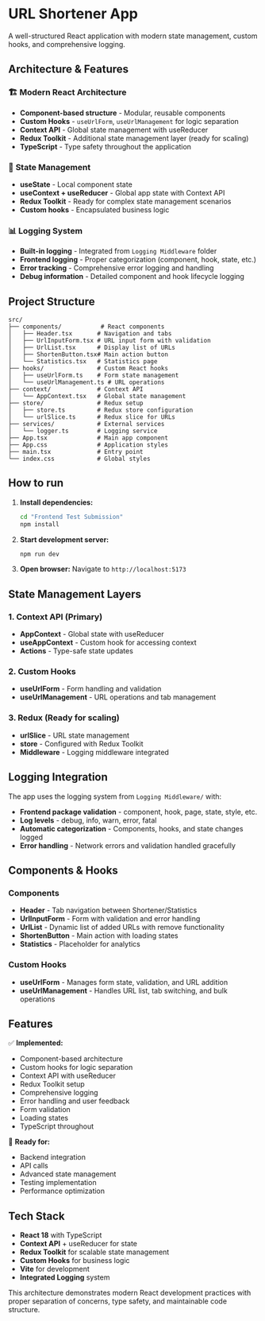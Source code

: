 # URL Shortener App

A well-structured React application with modern state management, custom hooks, and comprehensive logging.

## Architecture & Features

### 🏗️ **Modern React Architecture**
- **Component-based structure** - Modular, reusable components
- **Custom Hooks** - `useUrlForm`, `useUrlManagement` for logic separation
- **Context API** - Global state management with useReducer
- **Redux Toolkit** - Additional state management layer (ready for scaling)
- **TypeScript** - Type safety throughout the application

### 🔧 **State Management**
- **useState** - Local component state
- **useContext + useReducer** - Global app state with Context API
- **Redux Toolkit** - Ready for complex state management scenarios
- **Custom hooks** - Encapsulated business logic

### 📊 **Logging System**
- **Built-in logging** - Integrated from `Logging Middleware` folder
- **Frontend logging** - Proper categorization (component, hook, state, etc.)
- **Error tracking** - Comprehensive error logging and handling
- **Debug information** - Detailed component and hook lifecycle logging

## Project Structure

```
src/
├── components/           # React components
│   ├── Header.tsx       # Navigation and tabs
│   ├── UrlInputForm.tsx # URL input form with validation
│   ├── UrlList.tsx      # Display list of URLs
│   ├── ShortenButton.tsx# Main action button
│   └── Statistics.tsx   # Statistics page
├── hooks/               # Custom React hooks
│   ├── useUrlForm.ts    # Form state management
│   └── useUrlManagement.ts # URL operations
├── context/             # Context API
│   └── AppContext.tsx   # Global state management
├── store/               # Redux setup
│   ├── store.ts         # Redux store configuration
│   └── urlSlice.ts      # Redux slice for URLs
├── services/            # External services
│   └── logger.ts        # Logging service
├── App.tsx              # Main app component
├── App.css              # Application styles
├── main.tsx             # Entry point
└── index.css            # Global styles
```

## How to run

1. **Install dependencies:**
   ```bash
   cd "Frontend Test Submission"
   npm install
   ```

2. **Start development server:**
   ```bash
   npm run dev
   ```

3. **Open browser:**
   Navigate to `http://localhost:5173`

## State Management Layers

### 1. Context API (Primary)
- **AppContext** - Global state with useReducer
- **useAppContext** - Custom hook for accessing context
- **Actions** - Type-safe state updates

### 2. Custom Hooks
- **useUrlForm** - Form handling and validation
- **useUrlManagement** - URL operations and tab management

### 3. Redux (Ready for scaling)
- **urlSlice** - URL state management
- **store** - Configured with Redux Toolkit
- **Middleware** - Logging middleware integrated

## Logging Integration

The app uses the logging system from `Logging Middleware/` with:
- **Frontend package validation** - component, hook, page, state, style, etc.
- **Log levels** - debug, info, warn, error, fatal
- **Automatic categorization** - Components, hooks, and state changes logged
- **Error handling** - Network errors and validation handled gracefully

## Components & Hooks

### Components
- **Header** - Tab navigation between Shortener/Statistics
- **UrlInputForm** - Form with validation and error handling
- **UrlList** - Dynamic list of added URLs with remove functionality
- **ShortenButton** - Main action with loading states
- **Statistics** - Placeholder for analytics

### Custom Hooks
- **useUrlForm** - Manages form state, validation, and URL addition
- **useUrlManagement** - Handles URL list, tab switching, and bulk operations

## Features

✅ **Implemented:**
- Component-based architecture
- Custom hooks for logic separation
- Context API with useReducer
- Redux Toolkit setup
- Comprehensive logging
- Error handling and user feedback
- Form validation
- Loading states
- TypeScript throughout

🚀 **Ready for:**
- Backend integration
- API calls
- Advanced state management
- Testing implementation
- Performance optimization

## Tech Stack

- **React 18** with TypeScript
- **Context API** + useReducer for state
- **Redux Toolkit** for scalable state management
- **Custom Hooks** for business logic
- **Vite** for development
- **Integrated Logging** system

This architecture demonstrates modern React development practices with proper separation of concerns, type safety, and maintainable code structure.